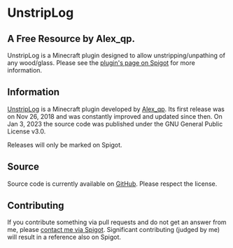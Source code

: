 UnstripLog
===================
A Free Resource by Alex_qp.
------------------------------

UnstripLog is a Minecraft plugin designed to allow unstripping/unpathing of any wood/glass. Please see the [plugin's page on Spigot](https://www.spigotmc.org/resources/unstriplog-1-13-x-1-19-x.62738/) for more information.


Information
------------
[UnstripLog](https://www.spigotmc.org/resources/unstriplog-1-13-x-1-19-x.62738/) is a Minecraft plugin developed by [Alex_qp](https://www.spigotmc.org/resources/authors/alex_qp.306806/). Its first release was on Nov 26, 2018 and was constantly improved and updated since then. On Jan 3, 2023 the source code was published under the GNU General Public License v3.0.

Releases will only be marked on Spigot.

Source
------
Source code is currently available on [GitHub](https://github.com/Alex39099/UnstripLog). Please respect the license.

Contributing
------
If you contribute something via pull requests and do not get an answer from me, please [contact me via Spigot](https://www.spigotmc.org/resources/authors/alex_qp.306806/). Significant contributing (judged by me) will result in a reference also on Spigot.
